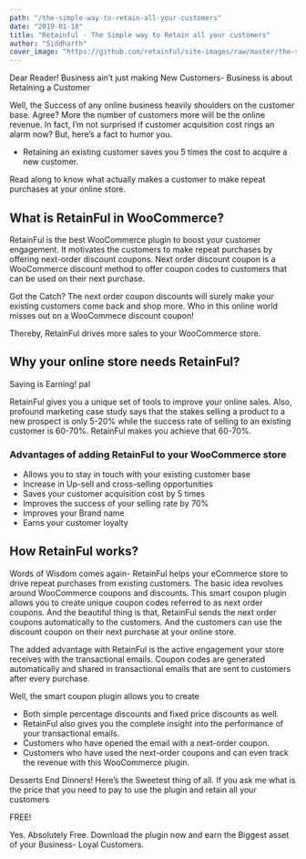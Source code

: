 ```yaml
---
path: "/the-simple-way-to-retain-all-your-customers"
date: "2019-01-18"
title: "Retainful - The Simple way to Retain all your customers"
author: "Siddharth"
cover_image: "https://github.com/retainful/site-images/raw/master/the-simple-way-to-retain-all-your-customers.jpg"
---
```


Dear Reader!
Business ain’t just making New Customers- Business is about Retaining a Customer

Well, the Success of any online business heavily shoulders on the customer base. Agree?
More the number of customers more will be the online revenue. In fact, I’m not surprised if customer acquisition cost rings an alarm now?
But, here’s a fact to humor you.

* Retaining an existing customer saves you 5 times the cost to acquire a new customer.

Read along to know what actually makes a customer to make repeat purchases at your online store.

## What is RetainFul in WooCommerce?

RetainFul is the best WooCommerce plugin to boost your customer engagement. It motivates the customers to make repeat purchases by offering next-order discount coupons.
Next order discount coupon is a WooCommerce discount method to offer coupon codes to customers that can be used on their next purchase.

Got the  Catch?
The next order coupon discounts will surely make your existing customers come back and shop more.
Who in this online world misses out on a WooCommece discount coupon!

Thereby, RetainFul drives more sales to your WooCommerce store.

## Why your online store needs RetainFul?

Saving is Earning! pal

RetainFul gives you a unique set of tools to improve your online sales. Also, profound <link-text url="https://www.invespcro.com/blog/customer-acquisition-retention/" target="\_blank" rel="nofollow">marketing case study</link-text> says that the stakes selling a product to a new prospect is only 5-20% while the success rate of selling to an existing customer is 60-70%.
RetainFul makes you achieve that 60-70%.

### Advantages of adding RetainFul to your WooCommerce store

* Allows you to stay in touch with your existing customer base
* Increase in Up-sell and cross-selling opportunities
* Saves your customer acquisition cost by 5 times
* Improves the success of your selling rate by 70%
* Improves your Brand name
* Earns your customer loyalty

## How RetainFul works?

Words of Wisdom comes again- RetainFul helps your eCommerce store to drive repeat purchases from existing customers. The basic idea revolves around WooCommerce coupons and discounts. This smart coupon plugin allows you to create unique coupon codes referred to as next order coupons. And the beautiful thing is that, RetainFul sends the next order coupons automatically to the customers. And the customers can use the discount coupon on their next purchase at your online store.

The added advantage with RetainFul is the active engagement your store receives with the transactional emails. Coupon codes are generated automatically and shared in transactional emails that are sent to customers after every purchase.

Well, the smart coupon plugin allows you to create

* Both simple percentage discounts and fixed price discounts as well.
* RetainFul also gives you the complete insight into the performance of your transactional emails.
* Customers who have opened the email with a next-order coupon.
* Customers who have used the next-order coupons and can even track the revenue with this WooCommerce plugin.

Desserts End Dinners!
Here’s the Sweetest thing of all.
If you ask me what is the price that you need to pay to use the plugin and retain all your customers

<link-text url="https://www.retainful.com/">FREE!</link-text>

Yes. Absolutely Free. <link-text url="https://www.retainful.com/">Download the plugin now</link-text> and earn the Biggest asset of your Business- Loyal Customers.
